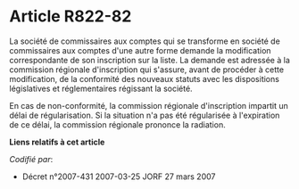 # Article R822-82

La société de commissaires aux comptes qui se transforme en société de commissaires aux comptes d'une autre forme demande la
modification correspondante de son inscription sur la liste. La demande est adressée à la commission régionale d'inscription
qui s'assure, avant de procéder à cette modification, de la conformité des nouveaux statuts avec les dispositions
législatives et réglementaires régissant la société.

En cas de non-conformité, la commission régionale d'inscription impartit un délai de régularisation. Si la situation n'a pas
été régularisée à l'expiration de ce délai, la commission régionale prononce la radiation.

**Liens relatifs à cet article**

_Codifié par_:

  - Décret n°2007-431 2007-03-25 JORF 27 mars 2007
